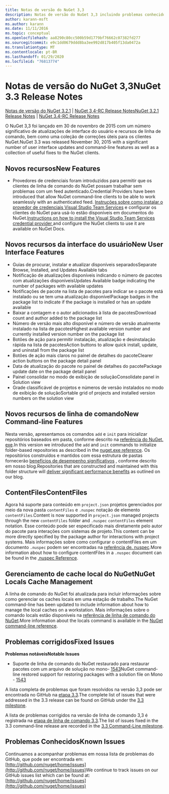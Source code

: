 ```yaml
---
title: Notas de versão do NuGet 3,3
description: Notas de versão do NuGet 3,3 incluindo problemas conhecidos, correções de bugs, recursos adicionados e DCRs.
author: karann-msft
ms.author: karann
ms.date: 11/11/2016
ms.topic: conceptual
ms.openlocfilehash: aa8290c80cc500b59d1779bf76662c07382fd277
ms.sourcegitcommit: e9c1dd0679ddd8ba3ee992d817b405f13da0472a
ms.translationtype: MT
ms.contentlocale: pt-BR
ms.lasthandoff: 01/29/2020
ms.locfileid: "76813774"
---
```

# <a name="nuget-33-release-notes"></a><span data-ttu-id="0fe1f-103">Notas de versão do NuGet 3,3</span><span class="sxs-lookup"><span data-stu-id="0fe1f-103">NuGet 3.3 Release Notes</span></span>

<span data-ttu-id="0fe1f-104">[Notas de versão do NuGet 3.2.1](../release-notes/nuget-3.2.1.md) | [NuGet 3,4-RC Release Notes](../release-notes/nuget-3.4-RC.md)</span><span class="sxs-lookup"><span data-stu-id="0fe1f-104">[NuGet 3.2.1 Release Notes](../release-notes/nuget-3.2.1.md) | [NuGet 3.4-RC Release Notes](../release-notes/nuget-3.4-RC.md)</span></span>

<span data-ttu-id="0fe1f-105">O NuGet 3,3 foi lançado em 30 de novembro de 2015 com um número significativo de atualizações de interface do usuário e recursos de linha de comando, bem como uma coleção de correções úteis para os clientes NuGet.</span><span class="sxs-lookup"><span data-stu-id="0fe1f-105">NuGet 3.3 was released November 30, 2015 with a significant number of user interface updates and command-line features as well as a collection of useful fixes to the NuGet clients.</span></span>

## <a name="new-features"></a><span data-ttu-id="0fe1f-106">Novos recursos</span><span class="sxs-lookup"><span data-stu-id="0fe1f-106">New Features</span></span>

* <span data-ttu-id="0fe1f-107">Provedores de credenciais foram introduzidos para permitir que os clientes de linha de comando do NuGet possam trabalhar sem problemas com um feed autenticado.</span><span class="sxs-lookup"><span data-stu-id="0fe1f-107">Credential Providers have been introduced that allow NuGet command-line clients to be able to work seamlessly with an authenticated feed.</span></span> <span data-ttu-id="0fe1f-108">[Instruções sobre como instalar o provedor de credenciais Visual Studio Team Services](../reference/extensibility/nuget-exe-credential-providers.md) e configurar os clientes do NuGet para usá-lo estão disponíveis em documentos do NuGet.</span><span class="sxs-lookup"><span data-stu-id="0fe1f-108">[Instructions on how to install the Visual Studio Team Services credential provider ](../reference/extensibility/nuget-exe-credential-providers.md) and configure the NuGet clients to use it are available on NuGet Docs.</span></span>

## <a name="new-user-interface-features"></a><span data-ttu-id="0fe1f-109">Novos recursos da interface do usuário</span><span class="sxs-lookup"><span data-stu-id="0fe1f-109">New User Interface Features</span></span>

* <span data-ttu-id="0fe1f-110">Guias de procurar, instalar e atualizar disponíveis separados</span><span class="sxs-lookup"><span data-stu-id="0fe1f-110">Separate Browse, Installed, and Updates Available tabs</span></span>
* <span data-ttu-id="0fe1f-111">Notificação de atualizações disponíveis indicando o número de pacotes com atualizações disponíveis</span><span class="sxs-lookup"><span data-stu-id="0fe1f-111">Updates Available badge indicating the number of packages with available updates</span></span>
* <span data-ttu-id="0fe1f-112">Notificações de pacote na lista de pacotes para indicar se o pacote está instalado ou se tem uma atualização disponível</span><span class="sxs-lookup"><span data-stu-id="0fe1f-112">Package badges in the package list to indicate if the package is installed or has an update available</span></span>
* <span data-ttu-id="0fe1f-113">Baixar a contagem e o autor adicionados à lista de pacotes</span><span class="sxs-lookup"><span data-stu-id="0fe1f-113">Download count and author added to the package list</span></span>
* <span data-ttu-id="0fe1f-114">Número de versão mais alto disponível e número de versão atualmente instalado na lista de pacotes</span><span class="sxs-lookup"><span data-stu-id="0fe1f-114">Highest available version number and currently installed version number on the package list</span></span>
* <span data-ttu-id="0fe1f-115">Botões de ação para permitir instalação, atualização e desinstalação rápida na lista de pacotes</span><span class="sxs-lookup"><span data-stu-id="0fe1f-115">Action buttons to allow quick install, update, and uninstall from the package list</span></span>
* <span data-ttu-id="0fe1f-116">Botões de ação mais claros no painel de detalhes do pacote</span><span class="sxs-lookup"><span data-stu-id="0fe1f-116">Clearer action buttons on the package detail panel</span></span>
* <span data-ttu-id="0fe1f-117">Data de atualização do pacote no painel de detalhes do pacote</span><span class="sxs-lookup"><span data-stu-id="0fe1f-117">Package update date on the package detail panel</span></span>
* <span data-ttu-id="0fe1f-118">Painel consolidar no modo de exibição de solução</span><span class="sxs-lookup"><span data-stu-id="0fe1f-118">Consolidate panel in Solution view</span></span>
* <span data-ttu-id="0fe1f-119">Grade classificável de projetos e números de versão instalados no modo de exibição de solução</span><span class="sxs-lookup"><span data-stu-id="0fe1f-119">Sortable grid of projects and installed version numbers on the solution view</span></span>

## <a name="new-command-line-features"></a><span data-ttu-id="0fe1f-120">Novos recursos de linha de comando</span><span class="sxs-lookup"><span data-stu-id="0fe1f-120">New Command-line Features</span></span>

<span data-ttu-id="0fe1f-121">Nesta versão, apresentamos os comandos `add` e `init` para inicializar repositórios baseados em pasta, conforme descrito na [referência do NuGet. exe](../reference/nuget-exe-cli-reference.md).</span><span class="sxs-lookup"><span data-stu-id="0fe1f-121">In this version we introduced the `add` and `init` commands to initialize folder-based repositories as described in the [nuget.exe reference](../reference/nuget-exe-cli-reference.md).</span></span> <span data-ttu-id="0fe1f-122">Os repositórios construídos e mantidos com essa estrutura de pastas fornecerão [benefícios de desempenho significativos](http://blog.nuget.org/20150922/Accelerate-Package-Source.html) , conforme descrito em nosso blog.</span><span class="sxs-lookup"><span data-stu-id="0fe1f-122">Repositories that are constructed and maintained with this folder structure will [deliver significant performance benefits](http://blog.nuget.org/20150922/Accelerate-Package-Source.html) as outlined on our blog.</span></span>

## <a name="contentfiles"></a><span data-ttu-id="0fe1f-123">ContentFiles</span><span class="sxs-lookup"><span data-stu-id="0fe1f-123">ContentFiles</span></span>

<span data-ttu-id="0fe1f-124">Agora há suporte para conteúdo em `project.json` projetos gerenciados por meio da nova pasta `contentFiles` e `.nuspec` notação de elemento `contentFiles`.</span><span class="sxs-lookup"><span data-stu-id="0fe1f-124">Content is now supported in `project.json` managed projects through the new `contentFiles` folder and `.nuspec` `contentFiles` element notation.</span></span>  <span data-ttu-id="0fe1f-125">Esse conteúdo pode ser especificado mais diretamente pelo autor do pacote para interações com sistemas de projeto.</span><span class="sxs-lookup"><span data-stu-id="0fe1f-125">This content can be more directly specified by the package author for interactions with project systems.</span></span>  <span data-ttu-id="0fe1f-126">Mais informações sobre como configurar o contentFiles em um documento `.nuspec` podem ser encontradas na [referência de. nuspec](../reference/nuspec.md).</span><span class="sxs-lookup"><span data-stu-id="0fe1f-126">More information about how to configure contentFiles in a `.nuspec` document can be found in the [.nuspec Reference](../reference/nuspec.md).</span></span>

## <a name="nuget-locals-cache-management"></a><span data-ttu-id="0fe1f-127">Gerenciamento de cache local do NuGet</span><span class="sxs-lookup"><span data-stu-id="0fe1f-127">NuGet Locals Cache Management</span></span>

<span data-ttu-id="0fe1f-128">A linha de comando do NuGet foi atualizada para incluir informações sobre como gerenciar os caches locais em uma estação de trabalho.</span><span class="sxs-lookup"><span data-stu-id="0fe1f-128">The NuGet command-line has been updated to include information about how to manage the local caches on a workstation.</span></span>  <span data-ttu-id="0fe1f-129">Mais informações sobre o comando locals estão disponíveis na [referência de linha de comando do NuGet](../reference/cli-reference/cli-ref-locals.md).</span><span class="sxs-lookup"><span data-stu-id="0fe1f-129">More information about the locals command is available in the [NuGet command-line reference](../reference/cli-reference/cli-ref-locals.md).</span></span>

## <a name="fixed-issues"></a><span data-ttu-id="0fe1f-130">Problemas corrigidos</span><span class="sxs-lookup"><span data-stu-id="0fe1f-130">Fixed Issues</span></span>

<span data-ttu-id="0fe1f-131">**Problemas notáveis**</span><span class="sxs-lookup"><span data-stu-id="0fe1f-131">**Notable Issues**</span></span>

* <span data-ttu-id="0fe1f-132">Suporte de linha de comando do NuGet restaurado para restaurar pacotes com um arquivo de solução no mono- [1543](https://github.com/NuGet/Home/issues/1543)</span><span class="sxs-lookup"><span data-stu-id="0fe1f-132">NuGet command-line restored support for restoring packages with a solution file on Mono - [1543](https://github.com/NuGet/Home/issues/1543)</span></span>

<span data-ttu-id="0fe1f-133">A lista completa de problemas que foram resolvidos na versão 3,3 pode ser encontrada no GitHub na [etapa 3,3](https://github.com/NuGet/Home/issues?q=is%3Aissue+milestone%3A3.3.0+is%3Aclosed).</span><span class="sxs-lookup"><span data-stu-id="0fe1f-133">The complete list of issues that were addressed in the 3.3 release can be found on GitHub under the [3.3 milestone](https://github.com/NuGet/Home/issues?q=is%3Aissue+milestone%3A3.3.0+is%3Aclosed).</span></span>

<span data-ttu-id="0fe1f-134">A lista de problemas corrigidos na versão de linha de comando 3,3 é registrada na [etapa de linha de comando 3,3](https://github.com/NuGet/Home/issues?q=is%3Aissue+is%3Aclosed+milestone%3A3.3.0-commandline).</span><span class="sxs-lookup"><span data-stu-id="0fe1f-134">The list of issues fixed in the 3.3 command-line release are recorded in the [3.3 Command-Line milestone](https://github.com/NuGet/Home/issues?q=is%3Aissue+is%3Aclosed+milestone%3A3.3.0-commandline).</span></span>

## <a name="known-issues"></a><span data-ttu-id="0fe1f-135">Problemas Conhecidos</span><span class="sxs-lookup"><span data-stu-id="0fe1f-135">Known Issues</span></span>

<span data-ttu-id="0fe1f-136">Continuamos a acompanhar problemas em nossa lista de problemas do GitHub, que pode ser encontrada em: [http://github.com/nuget/home/issues](http://github.com/nuget/home/issues)</span><span class="sxs-lookup"><span data-stu-id="0fe1f-136">We continue to track issues on our GitHub issues list which can be found at: [http://github.com/nuget/home/issues](http://github.com/nuget/home/issues)</span></span>
